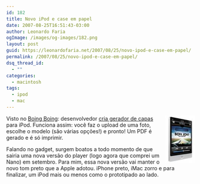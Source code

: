 ```yaml
---
id: 182
title: Novo iPod e case em papel
date: 2007-08-25T16:51:43-03:00
author: Leonardo Faria
ogImage: /images/og-images/182.png
layout: post
guid: https://leonardofaria.net/2007/08/25/novo-ipod-e-case-em-papel/
permalink: /2007/08/25/novo-ipod-e-case-em-papel/
dsq_thread_id:
  - ""
categories:
  - macintosh
tags:
  - ipod
  - mac
---
```

[<img src='/wp-content/uploads/2007/08/6th_generation_ipod_by_ravipatel.thumbnail.jpg' class='foto' align='right' />](http://ravipatel.deviantart.com/art/6th-Generation-iPod-63088777?)Visto no [Boing Boing](http://www.boingboing.net/): desenvolvedor [cria gerador de capas](http://www.ipapercraft.com/) para iPod. Funciona assim: você faz o upload de uma foto, escolhe o modelo (são várias opções!) e pronto! Um PDF é gerado e é só imprimir. 

Falando no gadget, surgem boatos a todo momento de que sairia uma nova versão do player (logo agora que comprei um Nano) em setembro. Para mim, essa nova versão vai manter o novo tom preto que a Apple adotou. iPhone preto, iMac zorro e para finalizar, um iPod mais ou menos como o prototipado ao lado.
